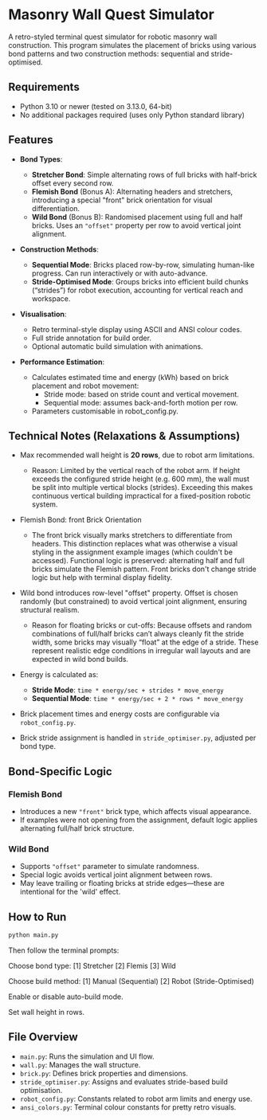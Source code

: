 # Masonry Wall Quest Simulator

A retro-styled terminal quest simulator for robotic masonry wall construction. This program simulates the placement of bricks using various bond patterns and two construction methods: sequential and stride-optimised.

## Requirements

- Python 3.10 or newer (tested on 3.13.0, 64-bit)
- No additional packages required (uses only Python standard library)

## Features

- **Bond Types**:
  - **Stretcher Bond**: Simple alternating rows of full bricks with half-brick offset every second row.
  - **Flemish Bond** (Bonus A): Alternating headers and stretchers, introducing a special "front" brick orientation for visual differentiation.
  - **Wild Bond** (Bonus B): Randomised placement using full and half bricks. Uses an `"offset"` property per row to avoid vertical joint alignment.

- **Construction Methods**:
  - **Sequential Mode**: Bricks placed row-by-row, simulating human-like progress. Can run interactively or with auto-advance.
  - **Stride-Optimised Mode**: Groups bricks into efficient build chunks (“strides”) for robot execution, accounting for vertical reach and workspace.

- **Visualisation**:
  - Retro terminal-style display using ASCII and ANSI colour codes.
  - Full stride annotation for build order.
  - Optional automatic build simulation with animations.

- **Performance Estimation**:
  - Calculates estimated time and energy (kWh) based on brick placement and robot movement:
    - Stride mode: based on stride count and vertical movement.
    - Sequential mode: assumes back-and-forth motion per row.
  - Parameters customisable in robot_config.py.

## Technical Notes (Relaxations & Assumptions)

- Max recommended wall height is **20 rows**, due to robot arm limitations.
    - Reason: Limited by the vertical reach of the robot arm. If height exceeds the configured stride height (e.g. 600 mm), the wall must be split into multiple vertical blocks (strides). Exceeding this makes continuous vertical building impractical for a fixed-position robotic system.
- Flemish Bond: front Brick Orientation
    - The front brick visually marks stretchers to differentiate from headers. This distinction replaces what was otherwise a visual styling in the assignment example images (which couldn't be accessed). Functional logic is preserved: alternating half and full bricks simulate the Flemish pattern. Front bricks don't change stride logic but help with terminal display fidelity.
- Wild bond introduces row-level "offset" property. Offset is chosen randomly (but constrained) to avoid vertical joint alignment, ensuring structural realism.
  - Reason for floating bricks or cut-offs: Because offsets and random combinations of full/half bricks can’t always cleanly fit the stride width, some bricks may visually “float” at the edge of a stride. These represent realistic edge conditions in irregular wall layouts and are expected in wild bond builds.

- Energy is calculated as:
  - **Stride Mode**: `time * energy/sec + strides * move_energy`
  - **Sequential Mode**: `time * energy/sec + 2 * rows * move_energy`
- Brick placement times and energy costs are configurable via `robot_config.py`.
- Brick stride assignment is handled in `stride_optimiser.py`, adjusted per bond type.

## Bond-Specific Logic

### Flemish Bond
- Introduces a new `"front"` brick type, which affects visual appearance.
- If examples were not opening from the assignment, default logic applies alternating full/half brick structure.

### Wild Bond
- Supports `"offset"` parameter to simulate randomness.
- Special logic avoids vertical joint alignment between rows.
- May leave trailing or floating bricks at stride edges—these are intentional for the 'wild' effect.

## How to Run

```bash
python main.py
```
Then follow the terminal prompts:

Choose bond type:
[1] Stretcher
[2] Flemis
[3] Wild 

Choose build method:
[1] Manual (Sequential)
[2] Robot (Stride-Optimised)

Enable or disable auto-build mode.

Set wall height in rows.


## File Overview

- `main.py`: Runs the simulation and UI flow.
- `wall.py`: Manages the wall structure.
- `brick.py`: Defines brick properties and dimensions.
- `stride_optimiser.py`: Assigns and evaluates stride-based build optimisation.
- `robot_config.py`: Constants related to robot arm limits and energy use.
- `ansi_colors.py`: Terminal colour constants for pretty retro visuals.